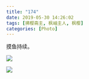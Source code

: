 ```yaml
---
title: "174"
date: 2019-05-30 14:26:02
tags: [拂樱斋主, 枫岫主人, 枫樱]
categories: [Photo]
---
```


<p dir="ltr"  >摸鱼持续。</p>

![](https://imglf5.nosdn0.126.net/img/dHhjSGozcjA1MmxucXh0RjJ3NEJyRUl3czZBWnhFWkhJWWZldFVMQVIwV3VDZ2tMTzY0cTlBPT0.jpg)

![](https://imglf6.nosdn0.126.net/img/dHhjSGozcjA1MmxucXh0RjJ3NEJyR2xQc2o5V213WitXYmMrN1F2K01uUUtRdUhYelJjWW1BPT0.jpg)